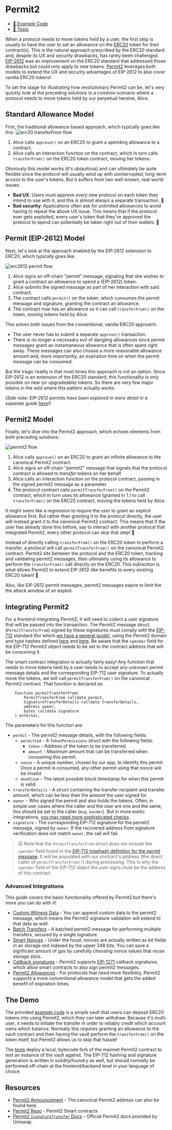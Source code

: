 # Permit2
- [📜 Example Code](./Permit2Vault.sol)
- [🐞 Tests](../../test/Permit2Vault.t.sol)

When a protocol needs to move tokens held by a user, the first step is usually to have the user to set an allowance on the [ERC20](https://eips.ethereum.org/EIPS/eip-20) token for their contract(s). This is the natural approach prescribed by the ERC20 standard and, despite its UX and security drawbacks, has rarely been challenged. [EIP-2612](https://eips.ethereum.org/EIPS/eip-2612) was an improvement on the ERC20 standard that addressed those drawbacks but could only apply to new tokens. [Permit2](https://github.com/Uniswap/permit2) leverages both models to extend the UX and security advantages of EIP-2612 to also cover vanilla ERC20 tokens!

To set the stage for illustrating how revolutionary Permit2 can be, let's very quickly look at the preceding solutions in a common scenario where a protocol needs to move tokens held by our perpetual heroine, Alice.

## Standard Allowance Model

First, the traditional allowance-based approach, which typically goes like this:
![erc20 transferFrom flow](./erc20-transferFrom.png)

1. Alice calls `approve()` on an ERC20 to grant a spending allowance to a contract.
2. Alice calls an interaction function on the contract, which in turn calls `transferFrom()` on the ERC20 token contract, moving her tokens.

Obviously this model works (it's ubiquitous) and can ultimately be quite flexible since the protocol will usually wind up with uninterrupted, long-term access to the user's tokens. But it suffers from two well-known, real-world issues:

- **Bad UX**: Users must approve *every* new protocol on each token they intend to use with it, and this is almost always a separate transaction. 💸
- **Bad security**: Applications often ask for unlimited allowances to avoid having to repeat the above UX issue. This means that if the protocol ever gets exploited, every user's token that they've approved the protocol to spend can potentially be taken right out of their wallets. 🙈

## Permit (EIP-2612) Model
Next, let's look at the approach enabled by the EIP-2612 extension to ERC20, which typically goes like:

![erc2612 permit flow](./erc2612-permit.png)

1. Alice signs an off-chain "permit" message, signaling that she wishes to grant a contract an allowance to spend a (EIP-2612) token.
2. Alice submits the signed message as part of her interaction with said contract.
3. The contract calls `permit()` on the token, which consumes the permit message and signature, granting the contract an allowance.
4. The contract now has an allowance so it can call `transferFrom()` on the token, moving tokens held by Alice.

This solves both issues from the conventional, vanilla ERC20 approach:
- The user never has to submit a separate `approve()` transaction.
- There is no longer a necessary evil of dangling allowances since permit messages grant an instantaneous allowance that is often spent right away. These messages can also choose a more reasonable allowance amount and, more importantly, an expiration time on when the permit message can be consumed.

But the tragic reality is that most times this approach is not an option. Since EIP-2612 is an extension of the ERC20 standard, this functionality is only possible on new (or upgradeable) tokens. So there are very few major tokens in the wild where this pattern actually works.

*(Side note: EIP-2612 permits have been explored in more detail in a separate guide [here](../erc20-permit)!)*

## Permit2 Model

Finally, let's dive into the Permit2 approach, which echoes elements from both preceding solutions:

![permit2 flow](./permit2-permitTransferFrom.png)

1. Alice calls `approve()` on an ERC20 to grant an infinite allowance to the canonical Permit2 contract.
2. Alice signs an off-chain "permit2" message that signals that the protocol contract is allowed to *transfer* tokens on her behalf.
3. Alice calls an interaction function on the protocol contract, passing in the signed permit2 message as a parameter.
4. The protocol contract calls `permitTransferFrom()` on the Permit2 contract, which in turn uses its allowance (granted in 1.) to call `transferFrom()` on the ERC20 contract, moving the tokens held by Alice.

It might seem like a regression to require the user to grant an explicit allowance first. But rather than granting it to the protocol directly, the user will instead grant it to the canonical Permit2 contract. This means that if the user has already done this before, say to interact with another protocol that integrated Permit2, every other protocol can skip that step! 🎉

Instead of directly calling `transferFrom()` on the ERC20 token to perform a transfer, a protocol will call `permitTransferFrom()` on the canonical Permit2 contract. Permit2 sits between the protocol and the ERC20 token, tracking and validating permit2 messages, then ultimately using its allowance to perform the `transferFrom()` call directly on the ERC20. This indirection is what allows Permit2 to extend EIP-2612-like benefits to every existing ERC20 token! 🎉

Also, like EIP-2612 permit messages, permit2 messages expire to limit the the attack window of an exploit. 

## Integrating Permit2

For a frontend integrating Permit2, it will need to collect a user signature that will be passed into the transaction. The Permit2 message struct (`PermitTransferFrom`) signed by these signatures must comply with the [EIP-712](https://eips.ethereum.org/EIPS/eip-712) standard (for which [we have a general guide](../eip712-signed-messages/)), using the Permit2 domain and type hashes defined [here](https://github.com/Uniswap/permit2/blob/main/src/EIP712.sol) and [here](https://github.com/Uniswap/permit2/blob/main/src/libraries/PermitHash.sol). Be aware that the `spender` field for the EIP-712 Permit2 object needs to be set to the contract address that will be consuming it.

The smart contract integration is actually fairly easy! Any function that needs to move tokens held by a user needs to accept any unknown permit message details and the corresponding EIP-712 user signature. To actually move the tokens, we will call `permitTransferFrom()` on the canonical Permit2 contract. That function is declared as:

```solidity
    function permitTransferFrom(
        PermitTransferFrom calldata permit,
        SignatureTransferDetails calldata transferDetails,
        address owner,
        bytes calldata signature
    ) external;
```

The parameters for this function are:
- `permit` - The permit2 message details, with the following fields:
    - `permitted` - A `TokenPermissions` struct with the following fields:
        - `token` - Address of the token to be transferred.
        - `amount` - *Maximum* amount that can be transferred when consuming this permit.
    - `nonce` - A unique number, chosen by our app, to identify this permit. Once a permit is consumed, any other permit using that nonce will be invalid.
    - `deadline` - The latest possible block timestamp for when this permit is valid.
- `transferDetails` - A struct containing the transfer recipient and transfer amount, which can be less than the amount the user signed for.
-  `owner` - Who signed the permit and also holds the tokens. Often, in simple use-cases where the caller and the user are one and the same, this should be set to the caller (`msg.sender`). But in more exotic integrations, [you may need more sophisticated checks](https://docs.uniswap.org/contracts/permit2/reference/signature-transfer#security-considerations).
- `signature` - The corresponding EIP-712 signature for the permit2 message, signed by `owner`. If the recovered address from signature verification does not match `owner`, the call will fail.

> 🛈 Note that the `PermitTransferFrom` struct does not include the `spender` field found in the [EIP-712 typehash definition for the permit message](https://github.com/Uniswap/permit2/blob/main/src/libraries/PermitHash.sol#L21). It will be populated with our contract's address (the direct caller of `permitTransferFrom()`) during processing. This is why the `spender` field of the EIP-712 object the user signs must be the address of this contract.

### Advanced Integrations
This guide covers the basic functionality offered by Permit2 but there's more you can do with it!
- [Custom Witness Data](https://docs.uniswap.org/contracts/permit2/reference/signature-transfer#single-permitwitnesstransferfrom) - You can append custom data to the permit2 message, which means the Permit2 signature validation will extend to that data as well.
- [Batch Transfers](https://docs.uniswap.org/contracts/permit2/reference/signature-transfer#batched-permittransferfrom) - A batched permit2 message for performing multiple transfers, secured by a single signature.
- [Smart Nonces](https://docs.uniswap.org/contracts/permit2/reference/signature-transfer#nonce-schema) - Under the hood, nonces are actually written as bit fields in an storage slot indexed by the upper 248 bits. You can save a signficant amount of gas by carefully choosing nonce values that reuse storage slots.
- [Callback signatures](https://github.com/Uniswap/permit2/blob/main/src/libraries/SignatureVerification.sol#L43) - Permit2 supports [EIP-1271](https://eips.ethereum.org/EIPS/eip-1271) callback signatures, which allow smart contracts to also sign permit2 messages.
- [Permit2 Allowances](https://docs.uniswap.org/contracts/permit2/reference/allowance-transfer) - For protocols that need more flexibility, Permit2 supports a more conventional allowance model that gets the added benefit of expiration times. 

## The Demo

The provided [example code](./Permit2Vault.sol) is a simple vault that users can deposit ERC20 tokens into using Permit2, which they can later withdraw. Because it's multi-user, it needs to initiate the transfer in order to reliably credit which account owns which balance. Normally this requires granting an allowance to the vault contract and then having the vault perform the `transferFrom()` on the token itself, but Permit2 allows us to skip that hassle!

The [tests](../../test/Permit2Vault.t.sol) deploy a local, bytecode fork of the mainnet Permit2 contract  to test an instance of the vault against. The EIP-712 hashing and signature generation is written in solidity/foundry as well, but should normally be performed off-chain at the frontend/backend level in your language of choice.

## Resources
- [Permit2 Announcement](https://uniswap.org/blog/permit2-and-universal-router?utm_source=tldrnewsletter) - The canonical Permit2 address can also be found here.
- [Permit2 Repo](https://github.com/Uniswap/permit2) - Permit2 Smart contracts
- [Permit2 `SignatureTransfer` Docs](https://docs.uniswap.org/contracts/permit2/reference/signature-transfer) - Official Permit2 docs provided by Uniswap.
